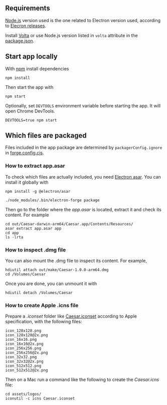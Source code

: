 ## Requirements

[Node.js](https://nodejs.org/) version used is the one related to Electron version used, according to [Elecron releases](https://releases.electronjs.org/).

Install [Volta](https://volta.sh/) or use Node.js version listed in `volta` attribute in the [package.json](../package.json).

## Start app locally

With [npm](https://www.npmjs.com/) install dependencies

```shell
npm install
```

Then start the app with

```shell
npm start
```

Optionally, set `DEVTOOLS` environment variable before starting the app.
It will open Chrome DevTools.

```shell
DEVTOOLS=true npm start
```

## Which files are packaged

Files included in the app package are determined by `packagerConfig.ignore` in [forge.config.cjs](../forge.config.cjs).

### How to extract app.asar

To check which files are actually included, you need [Electron asar](https://www.npmjs.com/package/@electron/asar). You can install it globally with

```shell
npm install -g @electron/asar
```


```shell
./node_modules/.bin/electron-forge package
```

Then go to the folder where the _app.asar_ is located, extract it and check its content. For example

```shell
cd out/Caesar-darwin-arm64/Caesar.app/Contents/Resources/
asar extract app.asar app
cd app
ls -lrta
```

### How to inspect .dmg file

You can also mount the .dmg file to inspect its content. For example,

```shell
hdiutil attach out/make/Caesar-1.0.0-arm64.dmg
cd /Volumes/Caesar
```

Once you are done, you can unmount it with

```shell
hdiutil detach /Volumes/Caesar
```

### How to create Apple .icns file

Prepare a _.iconset_ folder like [Caesar.iconset](../assets/logos/Caesar.iconset) according to Apple specification, with the following files:

    icon_128x128.png
    icon_128x128@2x.png
    icon_16x16.png
    icon_16x16@2x.png
    icon_256x256.png
    icon_256x256@2x.png
    icon_32x32.png
    icon_32x32@2x.png
    icon_512x512.png
    icon_512x512@2x.png

Then on a Mac run a command like the following to create the _Caesar.icns_ file:

```shell
cd assets/logos/
iconutil -c icns Caesar.iconset
```
